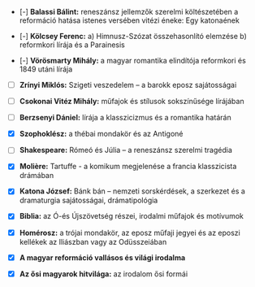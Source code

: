 - [-] **Balassi Bálint:** reneszánsz jellemzők szerelmi költészetében
   a reformáció hatása istenes versében
   vitézi éneke: Egy katonaének

- [-] **Kölcsey Ferenc:**
   a) Himnusz-Szózat összehasonlító elemzése
   b) reformkori lírája és a Parainesis

- [-] **Vörösmarty Mihály:** a magyar romantika elindítója
   reformkori és 1849 utáni lírája

- [ ] **Zrínyi Miklós:** Szigeti veszedelem – a barokk eposz sajátosságai

- [ ] **Csokonai Vitéz Mihály:** műfajok és stílusok sokszínűsége lírájában

- [ ] **Berzsenyi Dániel:** lírája a klasszicizmus és a romantika határán

- [x] **Szophoklész:** a thébai mondakör és az Antigoné

- [ ] **Shakespeare:** Rómeó és Júlia – a reneszánsz szerelmi tragédia

- [x] **Molière:** Tartuffe - a komikum megjelenése a francia klasszicista drámában

- [x] **Katona József:** Bánk bán – nemzeti sorskérdések, a szerkezet és a dramaturgia
    sajátosságai, drámatipológia

- [x] **Biblia:** az Ó-és Újszövetség részei, irodalmi műfajok és motívumok

- [x] **Homérosz:** a trójai mondakör, az eposz műfaji jegyei és az eposzi kellékek az
    Iliászban vagy az Odüsszeiában

- [x] **A magyar reformáció vallásos és világi irodalma**

- [x] **Az ősi magyarok hitvilága:** az irodalom ősi formái
